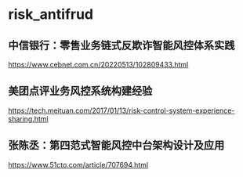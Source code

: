 # risk_antifrud

## 中信银行：零售业务链式反欺诈智能风控体系实践
https://www.cebnet.com.cn/20220513/102809433.html

## 美团点评业务风控系统构建经验
https://tech.meituan.com/2017/01/13/risk-control-system-experience-sharing.html

## 张陈丞：第四范式智能风控中台架构设计及应用
https://www.51cto.com/article/707694.html
